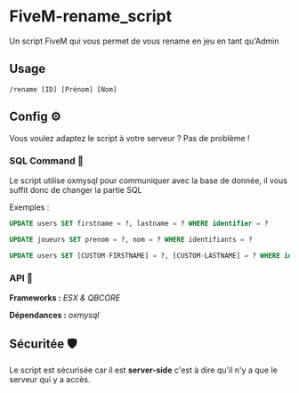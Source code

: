 # FiveM-rename_script

Un script FiveM qui vous permet de vous rename en jeu en tant qu'Admin


## Usage

```
/rename [ID] [Prénom] [Nom]
```

## Config ⚙️

Vous voulez adaptez le script à votre serveur ? Pas de problème !

### SQL Command 📝
Le script utilise oxmysql pour communiquer avec la base de donnée, il vous suffit donc de changer la partie SQL

Exemples : 

```SQL
UPDATE users SET firstname = ?, lastname = ? WHERE identifier = ? 
```

```SQL
UPDATE joueurs SET prenom = ?, nom = ? WHERE identifiants = ? 
```

```SQL
UPDATE users SET [CUSTOM-FIRSTNAME] = ?, [CUSTOM-LASTNAME] = ? WHERE identifier = ? 
```

### API 🔗

**Frameworks :** *ESX & QBCORE*

**Dépendances :** *oxmysql*

## Sécuritée 🛡

Le script est sécurisée car il est **server-side** c'est à dire qu'il n'y a que le serveur qui y a accès.
